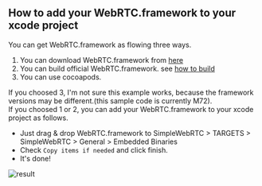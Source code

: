 ## How to add your WebRTC.framework to your xcode project

You can get WebRTC.framework as flowing three ways. 
1. You can download WebRTC.framework from [here](https://github.com/tkmn0/SimpleWebRTCExample_iOS/releas)
2. You can build official WebRTC.framework. see [how to build](https://github.com/tkmn0/SimpleWebRTCExample_iOS/blob/master/docs/BuildWebRTCFrameworkFlow.md)
3. You can use cocoapods.

If you choosed 3, I'm not sure this example works, because the framework versions may be different.(this sample code is currently M72).    
If you choosed 1 or 2, you can add your WebRTC.framework to your xcode project as follows.

- Just drag & drop WebRTC.framework to SimpleWebRTC > TARGETS > SimpleWebRTC > General > Embedded Binaries
- Check `Copy items if needed` and click finish.
- It's done!
 
![result](https://raw.githubusercontent.com/tkmn0/SimpleWebRTCExample_iOS/master/media/how_to_add.gif)
